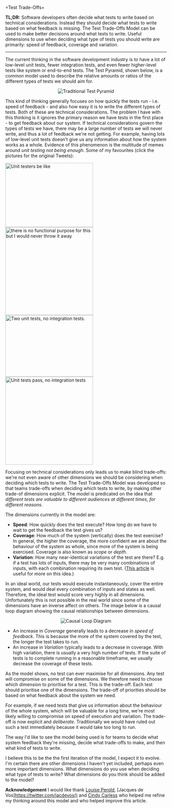 =Test Trade-Offs=

**TL;DR:** Software developers often decide what tests to write based on technical considerations. Instead they should decide what tests to write based on what feedback is missing. The Test Trade-Offs Model can be used to make better decisions around what tests to write.  Useful dimensions to use when deciding what type of tests you should write are primarily: speed of feedback, coverage and variation.  

--------
The current thinking in the software development industry is to have a lot of low-level unit tests, fewer integration tests, and even fewer higher-level tests like system or end-to-end tests. The Test Pyramid, shown below, is a common model used to describe the relative amounts or ratios of the different types of tests we should aim for. 

<div style="text-align:center">
<img src="https://joshilewis.files.wordpress.com/2017/02/traditional-test-pyramid.png" alt="Traditional Test Pyramid" />
</div>

This kind of thinking generally focuses on how quickly the tests run - i.e. speed of feedback - and also how easy it is to write the different types of tests. Both of these are technical considerations. The problem I have with this thinking is it ignores the primary reason we have tests in the first place - to get feedback about our system. If technical considerations govern the types of tests we have, there may be a large number of tests we will never write, and thus a lot of feedback we're not getting. For example, having lots of low-level unit tests doesn't give us any information about how the system works as a whole. Evidence of this phenomenon is the multitude of memes around *unit testing not being enough*. Some of my favourites (click the pictures for the original Tweets):  

<div style="float:left">
<a href="https://twitter.com/kentcdodds/status/628658648001048577"><img src="https://joshilewis.files.wordpress.com/2017/02/cllxtwaumaavbkv2.png" alt="Unit testers be like" width="274" height="200" /></a>
</div>

<div style="float:left">
<a href="https://twitter.com/DJDoubleH/status/830125246648872960"><img src="https://joshilewis.files.wordpress.com/2017/02/c4uyjv4wyaaerip1.jpg" alt="there is no functional purpose for this but I would never throw it away" width="274" height="274" /> </a>
</div>

<div style="float:left">
<a href="https://twitter.com/timbray/status/822470746773409794"><img src="https://joshilewis.files.wordpress.com/2017/02/c2oaur4ucae-qaf1.jpg" alt="Two unit tests, no integration tests." width="274" height="192" /> </a>
</div>

<div style="float:left">
<a href="https://twitter.com/withzombies/status/829716565834752000"><img src="https://joshilewis.files.wordpress.com/2017/02/ykbai4apoxbdakok1.jpg" alt="Unit tests pass, no integration tests" width="274" height="274" /> </a>
</div>

<div style="clear:both"></div>

Focusing on technical considerations only leads us to make blind trade-offs: we're not even aware of other dimensions we should be considering when deciding which tests to write. The Test Trade-Offs Model was developed so that teams trade-offs when deciding which tests to write, by making other trade-of  dimensions explicit. The model is predicated on the idea that *different tests are valuable to different audiences at different times, for different reasons*.

The dimensions currently in the model are:  
 * **Speed**: How quickly does the test execute? How long do we have to wait to get the feedback the test gives us?   
 * **Coverage**:  How much of the system (vertically) does the test exercise? In general, the higher the coverage, the more confident we are about the behaviour of the system as whole, since more of the system is being exercised. Coverage is also known as *scope* or *depth*. 
 * **Variation**:  How many near-identical variations of the test are there? E.g. if a test has lots of inputs, there may be very many combinations of inputs, with each combination requiring its own test. ([This article](http://blog.thecodewhisperer.com/permalink/integrated-tests-are-a-scam-part-1) is useful for more on this idea.)

In an ideal world, our tests would execute instantaneously, cover the entire system, and would deal every combination of inputs and states as well. Therefore, the ideal test would score very highly in all dimensions. Unfortunately this is not possible in the real world since some of the dimensions have an inverse affect on others. The image below is a causal loop diagram showing the causal relationships between dimensions.

<div style="text-align:center">
<img src="https://joshilewis.files.wordpress.com/2017/02/dimensions-of-tests-causal-loop1.png" alt="Causal Loop Diagram" />
</div>

 * An increase in *Coverage* generally leads to a decrease in *speed of feedback*. This is because the more of the system covered by the test, the longer the test takes to run.   
 * An increase in *Variation* typically leads to a decrease in coverage. With high variation, there is usually a very high number of tests. If the suite of tests is to complete running in a reasonable timeframe, we usually decrease the coverage of these tests.  

As the model shows, no test can ever maximise for all dimensions. Any test will compromise on some of the dimensions. We therefore need to choose which dimension to prioritise for a test. This is the trade-off. Each test should prioritise one of the dimensions. The trade-off of priorities should be based on what feedback about the system we need. 

For example, if we need tests that give us information about the behaviour of the whole system, which will be valuable for a long time, we're most likely willing to compromise on speed of execution and variation. The trade-off is now explicit and *deliberate*. Traditionally we would have ruled out such a test immediately because it would take too long to run.

The way I'd like to see the model being used is for teams to decide what system feedback they're missing, decide what trade-offs to make, and then what kind of tests to write.

I believe this to be the the first iteration of the model, I expect it to evolve. I'm certain there are other dimensions I haven't yet included, perhaps even more important dimensions. What dimensions do you use when deciding what type of tests to write? What dimensions do you think should be added to the model? 

**Acknowledgement**
I would like thank [Louise Perold](https://twitter.com/lperold), [Jacques de Vos]https://twitter.com/jacdevos() and [Cindy Carless](https://twitter.com/ccarless) who helped me refine my thinking around this model and who helped improve this article.